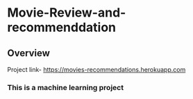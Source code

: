 # Movie-Review-and-recommenddation

## Overview
 
Project link- https://movies-recommendations.herokuapp.com

### This is a machine learning project
